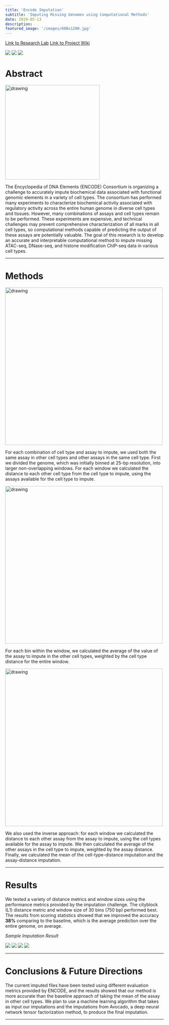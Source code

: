 ```yaml
---
title: 'Encode Imputation'
subtitle: 'Imputing Missing Genomes using Computational Methods'
date: 2019-05-13
description:
featured_image: '/images/600x1200.jpg'
---
```


<a href="http://mahonylab.org/" class="button button--small">Link to Research Lab</a>
<a href="https://www.synapse.org/#!Synapse:syn17083203/wiki/587192" class="button button-small">Link to Project Wiki</a>

<div class="gallery" data-columns="2">
	<img src="/images/proj/encode_imputation/Fig2-DataCube.PNG">
	<img src="/images/proj/encode_imputation/Fig1-SignalTrack.PNG">
    <img src="/images/proj/encode_imputation/ChIPseq.jpg">
</div>

# Abstract
<img src="/images/proj/encode_imputation/ecos_logo.png" alt="drawing" width="300"/>

The Encyclopedia of DNA Elements (ENCODE) Consortium is organizing a challenge to accurately impute biochemical data associated with functional genomic elements in a variety of cell types. The consortium has performed many experiments to characterize biochemical activity associated with regulatory activity across the entire human genome in diverse cell types and tissues. However, many combinations of assays and cell types remain to be performed. These experiments are expensive, and technical challenges may prevent comprehensive characterization of all marks in all cell types, so computational methods capable of predicting the output of these assays are potentially valuable. The goal of this research is to develop an accurate and interpretable computational method to impute missing ATAC-seq, DNase-seq, and histone modification ChIP-seq data in various cell types.

------------

# Methods
<img src="/images/proj/encode_imputation/algorithm_pipeline_4_with_shadow.png" alt="drawing" width="500"/>

For each combination of cell type and assay to impute, we used both the same assay in other cell types and other assays in the same cell type. First we divided the genome, which was initially binned at 25-bp resolution, into larger non-overlapping windows. For each window we calculated the distance to each other cell type from the cell type to impute, using the assays available for the cell type to impute.

<img src="/images/proj/encode_imputation/equation_highres.png" alt="drawing" width="500"/>

For each bin within the window, we calculated the average of the value of the assay to impute in the other cell types, weighted by the cell type distance for the entire window.

<img src="/images/proj/encode_imputation/pipeline_diagram_shadow.png" alt="drawing" width="500"/>

We also used the inverse approach: for each window we calculated the distance to each other assay from the assay to impute, using the cell types available for the assay to impute. We then calculated the average of the other assays in the cell type to impute, weighted by the assay distance. Finally, we calculated the mean of the cell-type-distance imputation and the assay-distance imputation.

------------

# Results
We tested a variety of distance metrics and window sizes using the performance metrics provided by the imputation challenge. The cityblock (L1) distance metric and window size of 30 bins  (750 bp) performed best. The results from scoring statistics showed that we improved the accuracy **38%** comparing to the baseline, which is the average prediction over the entire genome, on average.

*Sample Imputation Result*

<div class="gallery" data-columns="2">
	<img src="/images/proj/encode_imputation/genome_imputation/valid_impute_C31M25.png">
	<img src="/images/proj/encode_imputation/genome_imputation/valid_impute_C34M02.png">
    <img src="/images/proj/encode_imputation/genome_imputation/valid_impute_C36M18.png">
	<img src="/images/proj/encode_imputation/genome_imputation/valid_impute_C45M22.png">
</div>

------------

# Conclusions & Future Directions
The current imputed files have been tested using different evaluation metrics provided by ENCODE, and the results showed that our method is more accurate than the baseline approach of taking the mean of the assay in other cell types.
We plan to use a machine learning algorithm that takes as input our imputations and the imputations from Avocado, a deep neural network  tensor factorization method, to produce the final imputation.

------------
